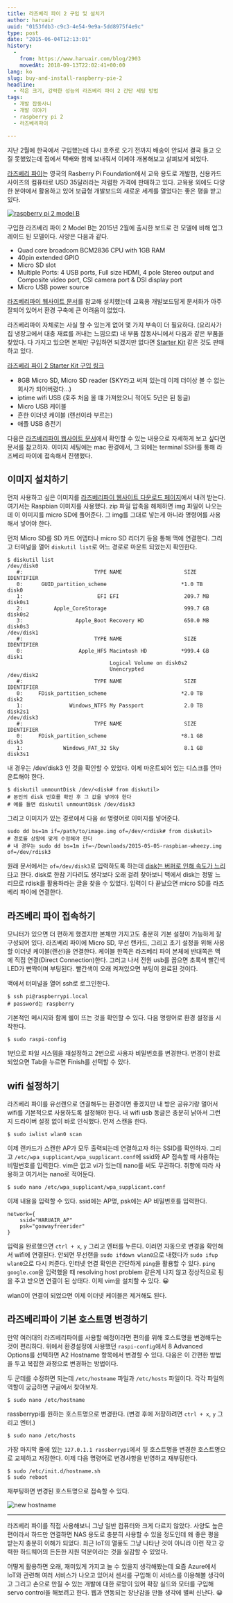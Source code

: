 ```yaml
---
title: 라즈베리 파이 2 구입 및 설치기
author: haruair
uuid: "0153fdb3-c9c3-4e54-9e9a-5dd8975f4e9c"
type: post
date: "2015-06-04T12:13:01"
history:
  - 
    from: https://www.haruair.com/blog/2903
    movedAt: 2018-09-13T22:02:41+00:00
lang: ko
slug: buy-and-install-raspberry-pie-2
headline:
  - 작은 크기, 강력한 성능의 라즈베리 파이 2 간단 세팅 방법
tags:
  - 개발 잡동사니
  - 개발 이야기
  - raspberry pi 2
  - 라즈베리파이

---
```

지난 2월에 한국에서 구입했는데 다시 호주로 오기 전까지 배송이 안되서 결국 들고 오질 못했었는데 집에서 택배와 함께 보내줘서 이제야 개봉해보고 살펴보게 되었다.

[라즈베리 파이][1]는 영국의 Rasberry Pi Foundation에서 교육 용도로 개발한, 신용카드 사이즈의 컴퓨터로 USD 35달러라는 저렴한 가격에 판매하고 있다. 교육용 외에도 다양한 분야에서 활용하고 있어 보급형 개발보드의 새로운 세계를 열었다는 좋은 평을 받고 있다.

<a href="https://www.flickr.com/photos/90112078@N08/18454760821/" target="_blank"><img src="https://live.staticflickr.com/8867/18454760821_80396a7329_o.jpg?w=660&#038;ssl=1" alt="raspberry pi 2 model B" data-recalc-dims="1" /></a>

구입한 라즈베리 파이 2 Model B는 2015년 2월에 출시한 보드로 전 모델에 비해 업그레이드 된 모델이다. 사양은 다음과 같다.

  * Quad core broadcom BCM2836 CPU with 1GB RAM
  * 40pin extended GPIO
  * Micro SD slot
  * Multiple Ports: 4 USB ports, Full size HDMI, 4 pole Stereo output and Composite video port, CSI camera port & DSI display port
  * Micro USB power source

[라즈베리파이 웹사이트 문서][2]를 참고해 설치했는데 교육용 개발보드답게 문서화가 아주 잘되어 있어서 환경 구축에 큰 어려움이 없었다.

라즈베리파이 자체로는 사실 할 수 있는게 없어 몇 가지 부속이 더 필요하다. (요리사가 집 냉장고에서 대충 재료를 꺼내는 느낌으로) 내 부품 잡동사니에서 다음과 같은 부품을 찾았다. 다 가지고 있으면 본체만 구입하면 되겠지만 없다면 [Starter Kit][3] 같은 것도 판매하고 있다.

<a href="http://s.click.aliexpress.com/e/Fy7eqrzfQ" target="_blank" class="btn btn-sm btn-info">라즈베리 파이 2 Starter Kit 구입 링크</a>

  * 8GB Micro SD, Micro SD reader (SKY라고 써져 있는데 이제 더이상 볼 수 없는 회사가 되어버렸다&#8230;)
  * iptime wifi USB (호주 처음 올 떄 가져왔으니 적어도 5년은 된 동글)
  * Micro USB 케이블
  * 흔한 이더넷 케이블 (랜선이라 부르는)
  * 애플 USB 충전기

다음은 [라즈베리파이 웹사이트 문서][2]에서 확인할 수 있는 내용으로 자세하게 보고 싶다면 문서를 참고하자. 이미지 세팅에는 mac 환경에서, 그 외에는 terminal SSH를 통해 라즈베리 파이에 접속해서 진행했다.

## 이미지 설치하기

먼저 사용하고 싶은 이미지를 [라즈베리파이 웹사이트 다운로드 페이지][4]에서 내려 받는다. 여기서는 Raspbian 이미지를 사용했다. zip 파일 압축을 해제하면 img 파일이 나오는데 이 이미지를 micro SD에 풀어준다. 그 img를 그대로 넣는게 아니라 명령어를 사용해서 넣어야 한다.

먼저 Micro SD를 SD 카드 어뎁터나 micro SD 리더기 등을 통해 맥에 연결한다. 그리고 터미널을 열어 `diskutil list`로 어느 경로로 마운트 되었는지 확인한다.

    $ diskutil list
    /dev/disk0
       #:                       TYPE NAME                    SIZE       IDENTIFIER
       0:      GUID_partition_scheme                        *1.0 TB     disk0
       1:                        EFI EFI                     209.7 MB   disk0s1
       2:          Apple_CoreStorage                         999.7 GB   disk0s2
       3:                 Apple_Boot Recovery HD             650.0 MB   disk0s3
    /dev/disk1
       #:                       TYPE NAME                    SIZE       IDENTIFIER
       0:                  Apple_HFS Macintosh HD           *999.4 GB   disk1
                                     Logical Volume on disk0s2
                                     Unencrypted
    /dev/disk2
       #:                       TYPE NAME                    SIZE       IDENTIFIER
       0:     FDisk_partition_scheme                        *2.0 TB     disk2
       1:               Windows_NTFS My Passport             2.0 TB     disk2s1
    /dev/disk3
       #:                       TYPE NAME                    SIZE       IDENTIFIER
       0:     FDisk_partition_scheme                        *8.1 GB     disk3
       1:             Windows_FAT_32 Sky                     8.1 GB     disk3s1
    

내 경우는 /dev/disk3 인 것을 확인할 수 있었다. 이제 마운트되어 있는 디스크를 언마운트해야 한다.

    $ diskutil unmountDisk /dev/<disk# from diskutil>
    # 본인의 disk 번호를 확인 후 그 값을 넣어야 한다
    # 예를 들면 diskutil unmountDisk /dev/disk3
    

그리고 이미지가 있는 경로에서 다음 `dd` 명령어로 이미지를 넣어준다.

    sudo dd bs=1m if=/path/to/image.img of=/dev/<rdisk# from diskutil>
    # 경로를 상황에 맞게 수정해야 한다
    # 내 경우는 sudo dd bs=1m if=~/Downloads/2015-05-05-raspbian-wheezy.img of=/dev/rdisk3
    

원래 문서에서는 `of=/dev/disk3`로 입력하도록 하는데 [disk는 버퍼로 인해 속도가 느리다][5]고 한다. disk로 한참 기다려도 생각보다 오래 걸려 찾아보니 맥에서 disk는 정말 느리므로 rdisk를 활용하라는 글을 찾을 수 있었다. 입력이 다 끝났으면 micro SD를 라즈베리 파이에 연결한다.

## 라즈베리 파이 접속하기

모니터가 있으면 더 편하게 했겠지만 본체만 가지고도 충분히 기본 설정이 가능하게 잘 구성되어 있다. 라즈베리 파이에 Micro SD, 무선 랜카드, 그리고 초기 설정을 위해 사용할 이더넷 케이블(랜선)을 연결한다. 케이블 한쪽은 라즈베리 파이 본체에 반대쪽은 맥에 직접 연결(Direct Connection)한다. 그러고 나서 전원 usb를 꼽으면 초록색 빨간색 LED가 빤짝이며 부팅된다. 빨간색이 오래 켜져있으면 부팅이 완료된 것이다.

맥에서 터미널을 열어 ssh로 로그인한다.

    $ ssh pi@raspberrypi.local
    # password는 raspberry
    

기본적인 메시지와 함께 쉘이 뜨는 것을 확인할 수 있다. 다음 명령어로 환경 설정을 시작한다.

    $ sudo raspi-config
    

1번으로 파일 시스템을 재설정하고 2번으로 사용자 비밀번호를 변경한다. 변경이 완료되었으면 Tab을 누르면 Finish를 선택할 수 있다.

## wifi 설정하기

라즈베리 파이를 유선랜으로 연결해두는 환경이면 좋겠지만 내 방은 공유기랑 멀어서 wifi를 기본적으로 사용하도록 설정해야 한다. 내 wifi usb 동글은 충분히 낡아서 그런지 드라이버 설정 없이 바로 인식했다. 먼저 스캔을 한다.

    $ sudo iwlist wlan0 scan
    

이제 랜카드가 스캔한 AP가 모두 출력되는데 연결하고자 하는 SSID를 확인하자. 그리고 `/etc/wpa_supplicant/wpa_supplicant.conf`에 ssid와 AP 접속할 때 사용하는 비밀번호를 입력한다. vim은 없고 vi가 있는데 nano를 써도 무관하다. 취향에 따라 사용하고 여기서는 nano로 적어둔다.

    $ sudo nano /etc/wpa_supplicant/wpa_supplicant.conf
    

이제 내용을 입력할 수 있다. ssid에는 AP명, psk에는 AP 비밀번호를 입력한다.

    network={
        ssid="HARUAIR_AP"
        psk="goawayfreerider"
    }
    

입력을 완료했으면 `ctrl + x`, `y` 그리고 엔터를 누른다. 이러면 자동으로 변경을 확인해서 wifi에 연결된다. 안되면 무선랜을 `sudo ifdown wlan0`으로 내렸다가 `sudo ifup wlan0`으로 다시 켜준다. 인터넷 연결 확인은 간단하게 `ping`을 활용할 수 있다. `ping google.com`을 입력했을 때 resolving host problem 같은게 나지 않고 정상적으로 핑을 주고 받으면 연결이 된 상태다. 이제 vim을 설치할 수 있다. 😀

wlan0이 연결이 되었으면 이제 이더넷 케이블은 제거해도 된다.

## 라즈베리파이 기본 호스트명 변경하기

만약 여러대의 라즈베리파이를 사용할 예정이라면 편의를 위해 호스트명을 변경해두는 것이 편리하다. 위에서 환경설정에 사용했던 `raspi-config`에서 8 Advanced Options를 선택하면 A2 Hostname 항목에서 변경할 수 있다. 다음은 이 간편한 방법을 두고 복잡한 과정으로 변경하는 방법이다.

두 군데를 수정하면 되는데 `/etc/hostname` 파일과 `/etc/hosts` 파일이다. 각각 파일의 역할이 궁금하면 구글에서 찾아보자.

    $ sudo nano /etc/hostname
    

rassberrypi를 원하는 호스트명으로 변경한다. (변경 후에 저장하려면 `ctrl + x`, `y` 그리고 엔터.)

    $ sudo nano /etc/hosts
    

가장 마지막 줄에 있는 `127.0.1.1 rassberrypi`에서 뒷 호스트명을 변경한 호스트명으로 교체하고 저장한다. 이제 다음 명령어로 변경사항을 반영하고 재부팅한다.

    $ sudo /etc/init.d/hostname.sh
    $ sudo reboot
    

재부팅하면 변경된 호스트명으로 접속할 수 있다.

<img src="https://live.staticflickr.com/8892/18454821751_c5ca0d64df_o.png?w=660&#038;ssl=1" alt="new hostname" data-recalc-dims="1" />

* * *

라즈베리 파이를 직접 사용해보니 그냥 일반 컴퓨터와 크게 다르지 않았다. 사양도 높은 편이라서 하드만 연결하면 NAS 용도로 충분히 사용할 수 있을 정도인데 왜 좋은 평을 받는지 충분히 이해가 되었다. 최근 IoT의 열풍도 그냥 나타난 것이 아니라 이런 작고 강력한 하드웨어의 든든한 지원 덕분이라는 것을 실감할 수 있었다.

어떻게 활용하면 오래, 재미있게 가지고 놀 수 있을지 생각해봤는데 요즘 Azure에서 IoT와 관련해 여러 서비스가 나오고 있어서 센서를 구입해 이 서비스를 이용해볼 생각이고 그리고 손으로 만질 수 있는 개발에 대한 로망이 있어 확장 실드와 모터를 구입해 servo control을 해보려고 한다. 웹과 연동되는 장난감을 만들 생각에 벌써 신난다. 😀

 [1]: https://www.raspberrypi.org/
 [2]: https://www.raspberrypi.org/documentation
 [3]: http://s.click.aliexpress.com/e/Fy7eqrzfQ
 [4]: https://www.raspberrypi.org/downloads/
 [5]: http://superuser.com/questions/631592/why-is-dev-rdisk-about-20-times-faster-than-dev-disk-in-mac-os-x/892768#892768